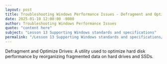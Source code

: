 ```yaml
---
layout: post
title: Troubleshooting Windows Performance Issues - Defragment and Optimize Drives
date: 2025-01-10 12:00:00 -0000
author: Troubleshooting Windows Performance Issues
quote: "content here"
subject: "Lesson 13 Supporting Windows standards and specifications"
permalink: "/Lesson 13 Supporting Windows standards and specifications/Troubleshooting Windows Performance Issues/Troubleshooting Windows Performance Issues - Defragment and Optimize Drives"
---
```


Defragment and Optimize Drives: A utility used to optimize hard disk performance by reorganizing fragmented data on hard drives and SSDs.

